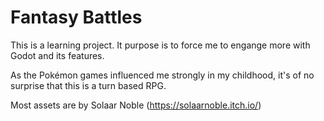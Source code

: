 
# Fantasy Battles

This is a learning project. It purpose is to force me to engange more with Godot and its features.

As the Pokémon games influenced me strongly in my childhood, it's of no surprise that this is a turn based RPG.

Most assets are by Solaar Noble (https://solaarnoble.itch.io/)
